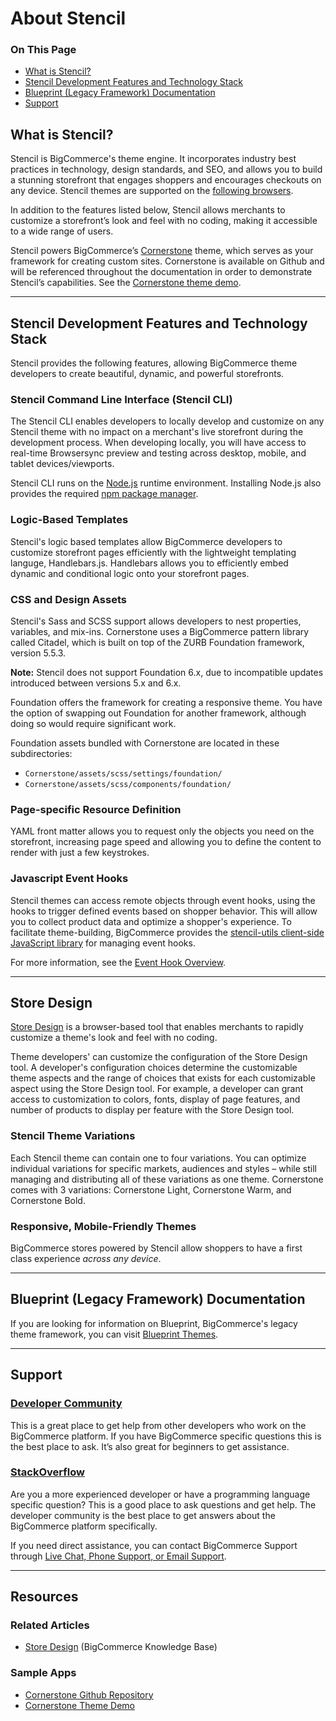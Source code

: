 <h1>About Stencil</h1>
<div class="otp" id="no-index">
	<h3> On This Page </h3>
	<ul>
		<li><a href="#about_what-is-stencil"> What is Stencil?</a></li>
		<li><a href="#about_features-and-stack"> Stencil Development Features and Technology Stack</a></li>
		<li><a href="#about_blueprint"> Blueprint (Legacy Framework) Documentation </a></li>
    <li><a href="#about_support">Support</a></li>
	</ul>
</div>


<a href='#about_what-is-stencil' aria-hidden='true' class='block-anchor'  id='about_what-is-stencil'><i aria-hidden='true' class='linkify icon'></i></a>

## What is Stencil?

Stencil is BigCommerce's theme engine. It incorporates industry best practices in technology, design standards, and SEO, and allows you to build a stunning storefront that engages shoppers and encourages checkouts on any device. Stencil themes are supported on the [following browsers](https://support.bigcommerce.com/s/article/Themes-Supported-Browsers).

In addition to the features listed below, Stencil allows merchants to customize a storefront’s look and feel with no coding, making it accessible to a wide range of users.

Stencil powers BigCommerce’s [Cornerstone](https://github.com/bigcommerce/cornerstone) theme, which serves as your framework for creating custom sites. Cornerstone is available on Github and will be referenced throughout the documentation in order to demonstrate Stencil’s capabilities. See the [Cornerstone theme demo](http://cornerstone-light-demo.mybigcommerce.com/).

---

<a href='#about_features-and-stack' aria-hidden='true' class='block-anchor'  id='about_features-and-stack'><i aria-hidden='true' class='linkify icon'></i></a>

## Stencil Development Features and Technology Stack

Stencil provides the following features, allowing BigCommerce theme developers to create beautiful, dynamic, and powerful storefronts.


### Stencil Command Line Interface (Stencil CLI)

The Stencil CLI enables developers to locally develop and customize on any Stencil theme with no impact on a merchant's live storefront during the development process. When developing locally, you will have access to real-time Browsersync preview and testing across desktop, mobile, and tablet devices/viewports.

Stencil CLI runs on the [Node.js](https://nodejs.org/en/) runtime environment. Installing Node.js also provides the required [npm package manager](https://www.npmjs.com/package/npm).

### Logic-Based Templates

Stencil's logic based templates allow BigCommerce developers to customize storefront pages efficiently with the lightweight templating languge, Handlebars.js.  Handlebars allows you to efficiently embed dynamic and conditional logic onto your storefront pages.

### CSS and Design Assets

Stencil's Sass and SCSS support allows developers to nest properties, variables, and mix-ins. Cornerstone uses a BigCommerce pattern library called Citadel, which is built on top of the ZURB Foundation framework, version 5.5.3.

**Note:** Stencil does not support Foundation 6.x, due to incompatible updates introduced between versions 5.x and 6.x.

Foundation offers the framework for creating a responsive theme. You have the option of swapping out Foundation for another framework, although doing so would require significant work.

Foundation assets bundled with Cornerstone are located in these subdirectories: 

* `Cornerstone/assets/scss/settings/foundation/ `
* `Cornerstone/assets/scss/components/foundation/`

### Page-specific Resource Definition

YAML front matter allows you to request only the objects you need on the storefront, increasing page speed and allowing you to define the content to render with just a few keystrokes.

### Javascript Event Hooks

Stencil themes can access remote objects through event hooks, using the hooks to trigger defined events based on shopper behavior. This will allow you to collect product data and optimize a shopper's experience. To facilitate theme-building, BigCommerce provides the [stencil-utils client-side JavaScript library](/stencil-docs/adding-event-hooks-to-your-theme/stencil-utils-api-reference) for managing event hooks.

For more information, see the [Event Hook Overview](/stencil-docs/adding-event-hooks-to-your-theme/event-hook-overview-and-examples#event_event-hook).

---

## Store Design

[Store Design](https://support.bigcommerce.com/s/article/Store-Design) is a browser-based tool that enables merchants to rapidly customize a theme's look and feel with no coding.

Theme developers' can customize the configuration of the Store Design tool. A developer's configuration choices determine the customizable theme aspects and the range of choices that exists for each customizable aspect using the Store Design tool. For example, a developer can grant access to customization to colors, fonts, display of page features, and number of products to display per feature with the Store Design tool.

### Stencil Theme Variations

Each Stencil theme can contain one to four variations. You can optimize individual variations for specific markets, audiences and styles – while still managing and distributing all of these variations as one theme.
Cornerstone comes with 3 variations: Cornerstone Light, Cornerstone Warm, and Cornerstone Bold.

### Responsive, Mobile-Friendly Themes

BigCommerce stores powered by Stencil allow shoppers to have a first class experience _across any device_.

---

<a href='#about_blueprint' aria-hidden='true' class='block-anchor'  id='about_blueprint'><i aria-hidden='true' class='linkify icon'></i></a>

## Blueprint (Legacy Framework) Documentation

If you are looking for information on Blueprint, BigCommerce's legacy theme framework, you can visit [Blueprint Themes](https://developer.bigcommerce.com/legacy/blueprint-themes).

---

<a href='#about_support' aria-hidden='true' class='block-anchor'  id='about_support'><i aria-hidden='true' class='linkify icon'></i></a>

## Support

### [Developer Community](https://forum.bigcommerce.com/s/group/0F913000000HLjECAW/bigcommerce-developers)

This is a great place to get help from other developers who work on the BigCommerce platform. If you have BigCommerce specific questions this is the best place to ask. It’s also great for beginners to get assistance.

### [StackOverflow](https://stackoverflow.com/questions/tagged/bigcommerce)

Are you a more experienced developer or have a programming language specific question? This is a good place to ask questions and get help. The developer community is the best place to get answers about the BigCommerce platform specifically.

If you need direct assistance, you can contact BigCommerce Support through [Live Chat, Phone Support, or Email Support](https://support.bigcommerce.com/s/contact). 


---

## Resources
### Related Articles
* [Store Design](https://forum.bigcommerce.com/s/article/Store-Design) (BigCommerce Knowledge Base)

### Sample Apps 
* [Cornerstone Github Repository](https://github.com/bigcommerce/cornerstone)
* [Cornerstone Theme Demo](http://cornerstone-light-demo.mybigcommerce.com/)

